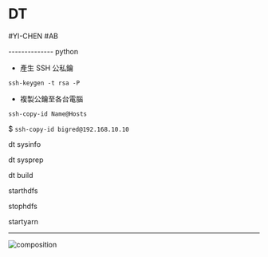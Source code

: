 # DT

#YI-CHEN
#AB

-------------- python

* 產生 SSH 公私鑰

`ssh-keygen -t rsa -P ` 

* 複製公鑰至各台電腦

`ssh-copy-id Name@Hosts`

$ `ssh-copy-id bigred@192.168.10.10`

dt sysinfo

dt sysprep

dt build

starthdfs

stophdfs

startyarn

--------------

![composition](https://github.com/Oscar-Young/DT-alpine/blob/master/doc/picture/composition.png)

